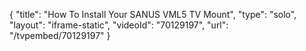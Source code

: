 {
    "title": "How To Install Your SANUS VML5 TV Mount",
    "type": "solo",
    "layout": "iframe-static",
    "videoId": "70129197",
    "url": "\/tvpembed\/70129197"
}